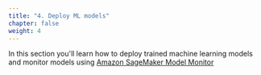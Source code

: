 ```yaml
---
title: "4. Deploy ML models"
chapter: false
weight: 4
---
```


In this section you'll learn how to deploy trained machine learning models and monitor models using [Amazon SageMaker Model Monitor](https://aws.amazon.com/sagemaker/model-monitor/?trk=el_a134p000006vgXgAAI&trkCampaign=NA-FY21-GC-400-FTSA-SAG-Overview&sc_channel=el&sc_campaign=Y21-SageMaker_shshnkp&sc_outcome=AIML_Digital_Marketing)
